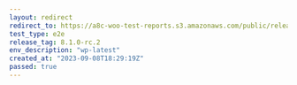 ```yaml
---
layout: redirect
redirect_to: https://a8c-woo-test-reports.s3.amazonaws.com/public/release/8.1.0-rc.2/wp-latest/e2e/index.html
test_type: e2e
release_tag: 8.1.0-rc.2
env_description: "wp-latest"
created_at: "2023-09-08T18:29:19Z"
passed: true
---
```

